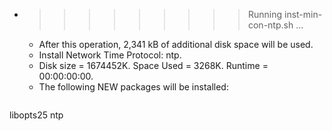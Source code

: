 * >>>>>>>>> Running inst-min-con-ntp.sh ...
  * After this operation, 2,341 kB of additional disk space will be used.
  * Install Network Time Protocol: ntp.
  * Disk size = 1674452K. Space Used = 3268K. Runtime = 00:00:00:00.
  * The following NEW packages will be installed:
  ```bash
libopts25 ntp
  ```
